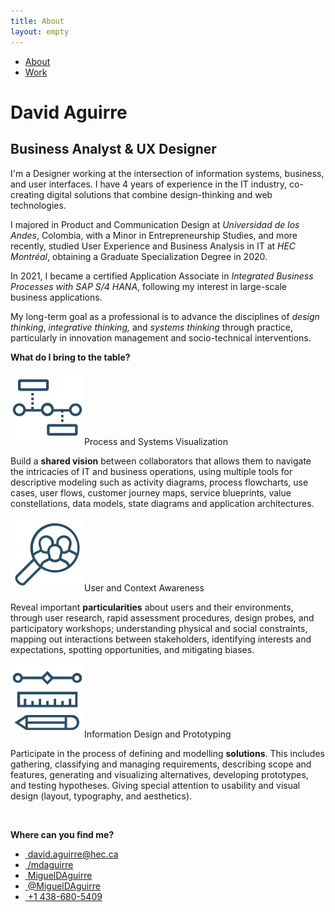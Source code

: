 ```yaml
---
title: About
layout: empty
---
```


<html>
<head>
  <title>David Aguirre | BA & UX</title>
  <meta charset='UTF-8'>
  <meta content='width=device-width, initial-scale=1' name='viewport'/>
  <meta name='description' content='David Aguirre is a Designer and Business Analyst'>
  <meta name='keywords' content='
  ux,
  it,
  business analysis,
  erp,
  ui,
  design thinking,
  prototyping,
  user research
  '>
  <meta name='author' content='David Aguirre'>
  <link rel='shortcut icon' href='/favicon.png?v=e' />
  <link href='/css/styles.css' rel='stylesheet'/>
  <link href="https://cdnjs.cloudflare.com/ajax/libs/font-awesome/5.15.2/css/all.min.css" rel="stylesheet">
  <link rel="preconnect" href="https://fonts.gstatic.com">
  <link href="https://fonts.googleapis.com/css2?family=Source+Sans+Pro:ital,wght@0,200;0,300;0,400;0,600;0,700;0,900;1,200;1,300;1,400;1,600;1,700;1,900&display=swap" rel="stylesheet">
  <link rel="icon" type="image/png" href="assets/img/favicon.png"/>

</head>
<body>
  <!--     {% include nav.html %} -->
  <div class='nav'>
    <ul class='wrap'>
      <li><a id='about' class="selected" href='/'>About</a></li>
      <li><a id='work' href='/work' >Work</a></li>
    </ul>
  </div>
  <div id='blog' class='wrap'>
    <div id='intro'>
      <h1>David Aguirre</h1>
      <h2 class="sub">Business Analyst & UX Designer</h2>
    </div>
    <div id="profile">
    <div class="article-text">
        <p>
        I'm a Designer working at the intersection of information systems, business, and user interfaces.
        I have 4 years of experience in the IT industry, co-creating digital solutions that combine design-thinking and web technologies.</p>
        <p>
        I majored in Product and Communication Design at <em>Universidad de los Andes</em>, Colombia, with a Minor in Entrepreneurship Studies, and more recently, studied User Experience and Business Analysis in IT at <em>HEC Montréal</em>, obtaining a Graduate Specialization Degree in 2020.</p>
        <p>
        In 2021, I became a certified Application Associate in <em>Integrated Business Processes with SAP S/4 HANA</em>, following my interest in large-scale business applications.</p>
        <p>
        My long-term goal as a professional is to advance the disciplines of <em class="md-color">design thinking</em>, <em class="md-color">integrative thinking,</em> and <em class="md-color">systems thinking</em> through practice, particularly in innovation management and socio-technical interventions.</p>
        </div>
  <div class="project-facts">
    <div class="competencies-container">
    <strong>What do I bring to the table? </strong><br>
          <p><img src="assets/img/about/competences_icon-17.png" class="competencies-icon"><span class="competencies-title">Process and Systems Visualization</span></p>
          <p class="competencies-text"><span >Build a <b>shared vision</b> between collaborators that allows them to navigate the intricacies of IT and business operations, using multiple tools for descriptive modeling such as activity diagrams, process flowcharts, use cases, user flows, customer journey maps, service blueprints, value constellations, data models, state diagrams and application architectures.</span></p>
          <p>
          <img src="assets/img/about/competences_icon-15.png" class="competencies-icon"><span class="competencies-title">User and Context Awareness</span></p>
          <p class="competencies-text">
          <span >Reveal important <b>particularities</b> about users and their environments, through user research, rapid assessment procedures, design probes, and participatory workshops; understanding physical and social constraints, mapping out interactions between stakeholders, identifying interests and expectations, spotting opportunities, and mitigating biases.</span>
          </p>
          <p><img src="assets/img/about/competences_icon-16.png" class="competencies-icon"><span class="competencies-title">Information Design and Prototyping</span></p>
          <p class="competencies-text">
          <span >Participate in the process of defining and modelling <b>solutions</b>. This includes gathering, classifying and managing requirements, describing scope and features, generating and visualizing alternatives, developing prototypes, and testing hypotheses. Giving special attention to usability and visual design (layout, typography, and aesthetics). </span></p>
      </div>
      </div>
    </div>
      <br>
      <div id="contact">
      <p><strong style="text-align: center">Where can you find me?</strong></p>
      <ul class="contact" >
      <li>
      <a href = "mailto: david.aguirre@hec.ca"><i class="fas fa-envelope-square">&nbsp;</i>david.aguirre@hec.ca</a>
      </li>
      <li>
      <a href="https://www.linkedin.com/in/mdaguirre/"><i class="fab fa-linkedin">&nbsp;</i>/mdaguirre</a>
      </li>
      <li>
      <a href="https://github.com/migueldaguirre"><i class="fab fa-github-square">&nbsp;</i>MiguelDAguirre</a>
      </li>
      <li>
      <a href="https://twitter.com/MiguelDAguirre"><i class="fab fa-twitter-square">&nbsp;</i>@MiguelDAguirre</a>
      </li>
      <li>
      <a href="tel:+14386805409"><i class="fas fa-phone-square-alt">&nbsp;</i>+1 438-680-5409</a>
      </li>
      </ul>
      </div>
      </div>
    </body>
    </html>
